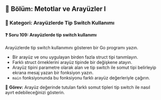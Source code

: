 ## 📘 Bölüm: Metotlar ve Arayüzler I  
### 🔹 Kategori: Arayüzlerde Tip Switch Kullanımı  
#### ❓ Soru 109: Arayüzlerde tip switch kullanımı

Arayüzlerde tip switch kullanımını gösteren bir Go programı yazın.

- Bir arayüz ve onu uygulayan birden fazla struct tipi tanımlayın.
- Farklı struct örneklerini arayüz tipinde bir değişkene atayın.
- Arayüz tipini parametre olarak alan ve tip switch ile somut tipi belirleyip ekrana mesaj yazan bir fonksiyon yazın.
- `main` fonksiyonunda bu fonksiyonu farklı arayüz değerleriyle çağırın.

🔧 **Görev:** Arayüz değerinde tutulan farklı somut tipleri tip switch ile nasıl ayırt edebileceğinizi gösterin.
